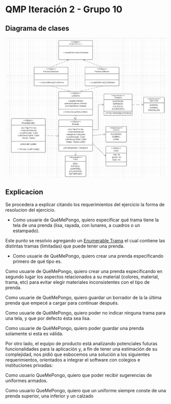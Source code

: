 # QMP Iteración 2 - Grupo 10

## Diagrama de clases

<p> 
<img src="diagrama-qmp-2.PNG">
</p>

## Explicacion

Se procedera a explicar citando los requerimientos del ejercicio la forma de resolucion del ejercicio.

* Como usuarie de QuéMePongo, quiero especificar qué trama tiene la tela de una prenda (lisa, rayada, con lunares, a cuadros o un estampado).

Este punto se resolvio agregando un <a href="https://github.com/mnigliazzo/qmp-grupo10/blob/emazzaglia-qmp-2-iteracion/src/main/java/ropa/Prenda.java#L18" target="__blank">Enumerable Trama</a> el cual contiene las distintas tramas (limitadas) que puede tener una prenda. 

* Como usuarie de QuéMePongo, quiero crear una prenda especificando primero de qué tipo es.

Como usuarie de QuéMePongo, quiero crear una prenda especificando en segundo lugar los aspectos relacionados a su material (colores, material, trama, etc) para evitar elegir materiales inconsistentes con el tipo de prenda.

Como usuarie de QuéMePongo, quiero guardar un borrador de la la última prenda que empecé a cargar para continuar después.

Como usuarie de QuéMePongo, quiero poder no indicar ninguna trama para una tela, y que por defecto ésta sea lisa.

Como usuarie de QuéMePongo, quiero poder guardar una prenda solamente si esta es válida.

Por otro lado, el equipo de producto está analizando potenciales futuras funcionalidades para la aplicación y, a fin de tener una estimación de su complejidad, nos pidió que esbocemos una solución a los siguientes requerimientos, orientados a integrar el software con colegios e instituciones privadas:

Como usuario QueMePongo, quiero que poder recibir sugerencias de uniformes armados.

Como usuario QueMePongo, quiero que un uniforme siempre conste de una prenda superior, una inferior y un calzado


~~~